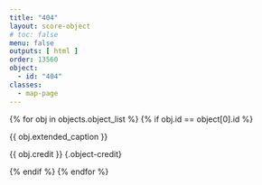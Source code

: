 ```yaml
---
title: "404"
layout: score-object
# toc: false
menu: false
outputs: [ html ]
order: 13560
object:
  - id: "404"
classes:
  - map-page
---
```


{% for obj in objects.object_list %}
{% if obj.id == object[0].id %}

{{ obj.extended_caption }}

{{ obj.credit }} {.object-credit}

{% endif %}
{% endfor %}
